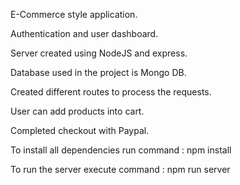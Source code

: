 E-Commerce style application.

Authentication and user dashboard.

Server created using NodeJS and express.

Database used in the project is Mongo DB.

Created different routes to process the requests.

User can add products into cart.

Completed checkout with Paypal.

To install all dependencies run command : npm install

To run the server execute command : npm run server
